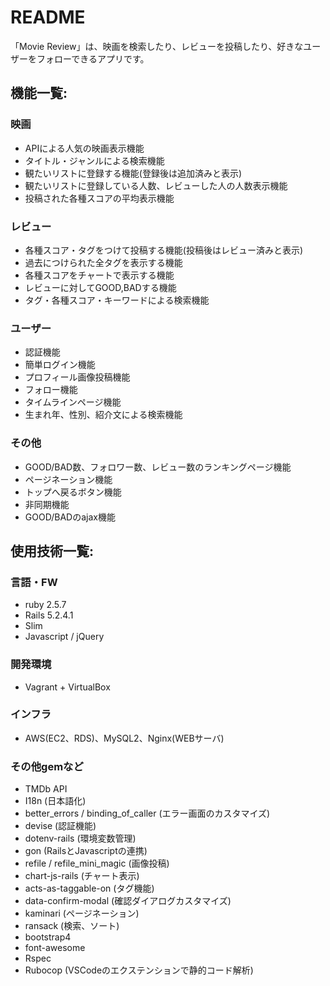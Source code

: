 # README

「Movie Review」は、映画を検索したり、レビューを投稿したり、好きなユーザーをフォローできるアプリです。

## 機能一覧:

### 映画

* APIによる人気の映画表示機能
* タイトル・ジャンルによる検索機能
* 観たいリストに登録する機能(登録後は追加済みと表示)
* 観たいリストに登録している人数、レビューした人の人数表示機能
* 投稿された各種スコアの平均表示機能

### レビュー

* 各種スコア・タグをつけて投稿する機能(投稿後はレビュー済みと表示)
* 過去につけられた全タグを表示する機能
* 各種スコアをチャートで表示する機能
* レビューに対してGOOD,BADする機能
* タグ・各種スコア・キーワードによる検索機能

### ユーザー

* 認証機能
* 簡単ログイン機能
* プロフィール画像投稿機能
* フォロー機能
* タイムラインページ機能
* 生まれ年、性別、紹介文による検索機能

### その他

* GOOD/BAD数、フォロワー数、レビュー数のランキングページ機能
* ページネーション機能
* トップへ戻るボタン機能
* 非同期機能
* GOOD/BADのajax機能


## 使用技術一覧:

### 言語・FW

* ruby 2.5.7
* Rails 5.2.4.1
* Slim
* Javascript / jQuery

### 開発環境

* Vagrant + VirtualBox

### インフラ

* AWS(EC2、RDS)、MySQL2、Nginx(WEBサーバ)

### その他gemなど

* TMDb API
* I18n (日本語化)
* better_errors / binding_of_caller (エラー画面のカスタマイズ)
* devise (認証機能)
* dotenv-rails (環境変数管理)
* gon (RailsとJavascriptの連携)
* refile / refile_mini_magic (画像投稿)
* chart-js-rails (チャート表示)
* acts-as-taggable-on (タグ機能)
* data-confirm-modal (確認ダイアログカスタマイズ)
* kaminari (ページネーション)
* ransack (検索、ソート)
* bootstrap4
* font-awesome
* Rspec
* Rubocop (VSCodeのエクステンションで静的コード解析)
